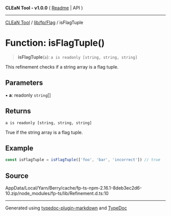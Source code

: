 **CLEaN Tool - v1.0.0** ( [Readme](../../../../README.md) \| API )

***

[CLEaN Tool](../../../../modules.md) / [lib/fp/Flag](../README.md) / isFlagTuple

# Function: isFlagTuple()

> **isFlagTuple**(`a`): `a is readonly [string, string, string]`

This refinement checks if a string array is a flag tuple.

## Parameters

▪ **a**: readonly `string`[]

## Returns

`a is readonly [string, string, string]`

True if the string array is a flag tuple.

## Example

```ts
const isFlagTuple = isFlagTuple(['foo', 'bar', 'incorrect']) // true
```

## Source

AppData/Local/Yarn/Berry/cache/fp-ts-npm-2.16.1-8deb3ec2d6-10.zip/node\_modules/fp-ts/lib/Refinement.d.ts:10

***

Generated using [typedoc-plugin-markdown](https://www.npmjs.com/package/typedoc-plugin-markdown) and [TypeDoc](https://typedoc.org/)
